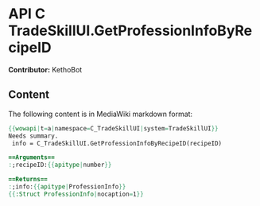 # API C TradeSkillUI.GetProfessionInfoByRecipeID

**Contributor:** KethoBot

## Content

The following content is in MediaWiki markdown format:

```mediawiki
{{wowapi|t=a|namespace=C_TradeSkillUI|system=TradeSkillUI}}
Needs summary.
 info = C_TradeSkillUI.GetProfessionInfoByRecipeID(recipeID)

==Arguments==
:;recipeID:{{apitype|number}}

==Returns==
:;info:{{apitype|ProfessionInfo}}
{{:Struct ProfessionInfo|nocaption=1}}
```